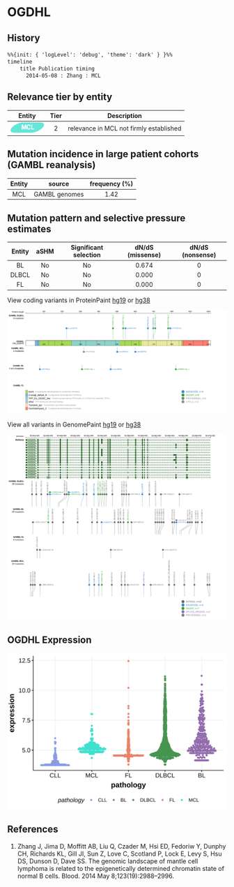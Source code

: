 # OGDHL
## History
```mermaid
%%{init: { 'logLevel': 'debug', 'theme': 'dark' } }%%
timeline
    title Publication timing
      2014-05-08 : Zhang : MCL
```
## Relevance tier by entity

|Entity|Tier|Description                            |
|:------:|:----:|---------------------------------------|
|![MCL](images/icons/MCL_tier2.png)   |2   |relevance in MCL not firmly established|

## Mutation incidence in large patient cohorts (GAMBL reanalysis)

|Entity|source       |frequency (%)|
|:------:|:-------------:|:-------------:|
|MCL   |GAMBL genomes|1.42         |

## Mutation pattern and selective pressure estimates

|Entity|aSHM|Significant selection|dN/dS (missense)|dN/dS (nonsense)|
|:------:|:----:|:---------------------:|:----------------:|:----------------:|
|BL    |No  |No                   |0.674           |0               |
|DLBCL |No  |No                   |0.000           |0               |
|FL    |No  |No                   |0.000           |0               |



View coding variants in ProteinPaint [hg19](https://morinlab.github.io/LLMPP/GAMBL/OGDHL_protein.html)  or [hg38](https://morinlab.github.io/LLMPP/GAMBL/OGDHL_protein_hg38.html)

![image](images/proteinpaint/OGDHL_NM_018245.svg)

View all variants in GenomePaint [hg19](https://morinlab.github.io/LLMPP/GAMBL/OGDHL.html)  or [hg38](https://morinlab.github.io/LLMPP/GAMBL/OGDHL_hg38.html)

![image](images/proteinpaint/OGDHL.svg)
## OGDHL Expression
![image](images/gene_expression/OGDHL_by_pathology.svg)
<!-- ORIGIN: zhangGenomicLandscapeMantle2014 -->
<!-- MCL: zhangGenomicLandscapeMantle2014 -->
## References
1.  Zhang J, Jima D, Moffitt AB, Liu Q, Czader M, Hsi ED, Fedoriw Y, Dunphy CH, Richards KL, Gill JI, Sun Z, Love C, Scotland P, Lock E, Levy S, Hsu DS, Dunson D, Dave SS. The genomic landscape of mantle cell lymphoma is related to the epigenetically determined chromatin state of normal B cells. Blood. 2014 May 8;123(19):2988–2996. 
